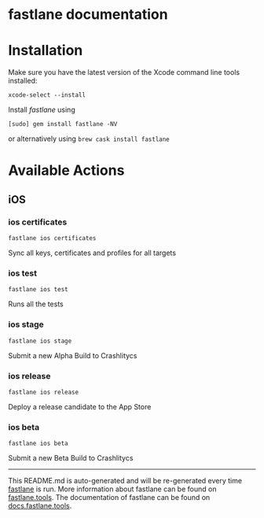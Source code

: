 fastlane documentation
================
# Installation

Make sure you have the latest version of the Xcode command line tools installed:

```
xcode-select --install
```

Install _fastlane_ using
```
[sudo] gem install fastlane -NV
```
or alternatively using `brew cask install fastlane`

# Available Actions
## iOS
### ios certificates
```
fastlane ios certificates
```
Sync all keys, certificates and profiles for all targets
### ios test
```
fastlane ios test
```
Runs all the tests
### ios stage
```
fastlane ios stage
```
Submit a new Alpha Build to Crashlitycs
### ios release
```
fastlane ios release
```
Deploy a release candidate to the App Store
### ios beta
```
fastlane ios beta
```
Submit a new Beta Build to Crashlitycs

----

This README.md is auto-generated and will be re-generated every time [fastlane](https://fastlane.tools) is run.
More information about fastlane can be found on [fastlane.tools](https://fastlane.tools).
The documentation of fastlane can be found on [docs.fastlane.tools](https://docs.fastlane.tools).
